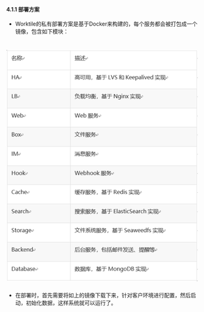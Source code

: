 #### **4.1.1 部署方案**
* Worktile的私有部署方案是基于Docker来构建的，每个服务都会被打包成一个镜像，包含如下模块：

# ![](/assets/1.1.png)

* 在部署时，首先需要将如上的镜像下载下来，针对客户环境进行配置，然后启动，初始化数据，这样系统就可以运行了。
